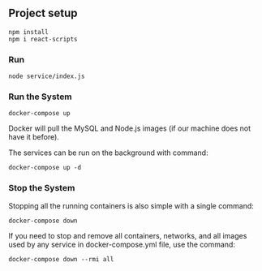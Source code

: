 ## Project setup
```
npm install
npm i react-scripts
```

### Run
```
node service/index.js
```
### Run the System
```
docker-compose up
```
Docker will pull the MySQL and Node.js images (if our machine does not have it before).

The services can be run on the background with command:
```
docker-compose up -d
```

### Stop the System
Stopping all the running containers is also simple with a single command:
```
docker-compose down
```
If you need to stop and remove all containers, networks, and all images used by any service in docker-compose.yml file, use the command:
```
docker-compose down --rmi all
```